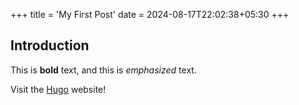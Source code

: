+++
title = 'My First Post'
date = 2024-08-17T22:02:38+05:30
+++

## Introduction

This is **bold** text, and this is *emphasized* text.

Visit the [Hugo](https://gohugo.io) website!
